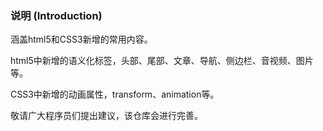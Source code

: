 ### 说明 (Introduction)

涵盖html5和CSS3新增的常用内容。

html5中新增的语义化标签，头部、尾部、文章、导航、侧边栏、音视频、图片等。

CSS3中新增的动画属性，transform、animation等。

敬请广大程序员们提出建议，该仓库会进行完善。